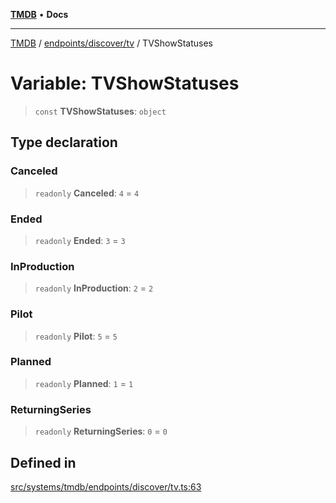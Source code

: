[**TMDB**](../../../../README.md) • **Docs**

***

[TMDB](../../../../README.md) / [endpoints/discover/tv](../README.md) / TVShowStatuses

# Variable: TVShowStatuses

> `const` **TVShowStatuses**: `object`

## Type declaration

### Canceled

> `readonly` **Canceled**: `4` = `4`

### Ended

> `readonly` **Ended**: `3` = `3`

### InProduction

> `readonly` **InProduction**: `2` = `2`

### Pilot

> `readonly` **Pilot**: `5` = `5`

### Planned

> `readonly` **Planned**: `1` = `1`

### ReturningSeries

> `readonly` **ReturningSeries**: `0` = `0`

## Defined in

[src/systems/tmdb/endpoints/discover/tv.ts:63](https://github.com/Norviah/media-hub/blob/b0accce5c447ccf1a18696f3cb0baef1f5bd16be/src/systems/tmdb/endpoints/discover/tv.ts#L63)
